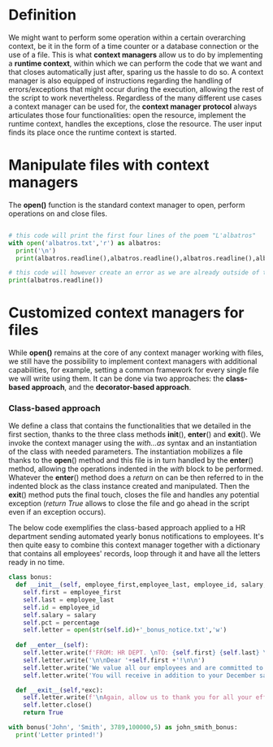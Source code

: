 # Definition

We might want to perform some operation within a certain overarching context, be it in the form of a time counter or a database connection or the use of a file. This is what **context managers** allow us to do by implementing a **runtime context**, within which we can perform the code that we want and that closes automatically just after, sparing us the hassle to do so. A context manager is also equipped of instructions regarding the handling of errors/exceptions that might occur during the execution, allowing the rest of the script to work nevertheless. Regardless of the many different use cases a context manager can be used for, the **context manager protocol** always articulates those four functionalities: open the resource, implement the runtime context, handles the exceptions, close the resource. The user input finds its place once the runtime context is started.

# Manipulate files with context managers

The **open()** function is the standard context manager to open, perform operations on and close files.
```py

# this code will print the first four lines of the poem "L'albatros"
with open('albatros.txt','r') as albatros:
  print('\n')
  print(albatros.readline(),albatros.readline(),albatros.readline(),albatros.readline(), sep = '')

# this code will however create an error as we are already outside of the indented block and therefore no longer within the context that had been setup
print(albatros.readline())
```

# Customized context managers for files

While **open()** remains at the core of any context manager working with files, we still have the possibility to implement context managers with additional capabilities, for example, setting a common framework for every single file we will write using them. It can be done via two approaches: the **class-based approach**, and the **decorator-based approach**.

### Class-based approach

We define a class that contains the functionalities that we detailed in the first section, thanks to the three class methods __init__(), __enter__() and __exit__(). We invoke the context manager using the *with...as* syntax and an instantiation of the class with needed parameters. The instantiation mobilizes a file thanks to the __open__() method and this file is in turn handled by the __enter__() method, allowing the operations indented in the *with* block to be performed. Whatever the __enter__() method does a *return* on can be then referred to in the indented block as the class instance created and manipulated. Then the __exit__() method puts the final touch, closes the file and handles any potential exception (*return True* allows to close the file and go ahead in the script even if an exception occurs).

The below code exemplifies the class-based approach applied to a HR department sending automated yearly bonus notifications to employees. It's then quite easy to combine this context manager together with a dictionary that contains all employees' records, loop through it and have all the letters ready in no time.

```py
class bonus:
  def __init__(self, employee_first,employee_last, employee_id, salary, percentage):
    self.first = employee_first
    self.last = employee_last
    self.id = employee_id
    self.salary = salary
    self.pct = percentage
    self.letter = open(str(self.id)+'_bonus_notice.txt','w')
  
  def __enter__(self):
    self.letter.write(f'FROM: HR DEPT. \nTO: {self.first} {self.last} \nEmp. ID: {self.id}')
    self.letter.write('\n\nDear '+self.first +'!\n\n')
    self.letter.write('We value all our employees and are committed to their growth and well-being. We would like to thank you for your amazing work throughout this whole year.\n')
    self.letter.write('You will receive in addition to your December salary a yearly bonus that amounts to $' +str(round(self.salary*(self.pct/100)))+'.')

  def __exit__(self,*exc):
    self.letter.write(f'\nAgain, allow us to thank you for all your efforts and to wish you all the best, for you and your family.\n\nSincerely yours, \nYour HR department')
    self.letter.close()
    return True

with bonus('John', 'Smith', 3789,100000,5) as john_smith_bonus:
  print('Letter printed!')
  ```
